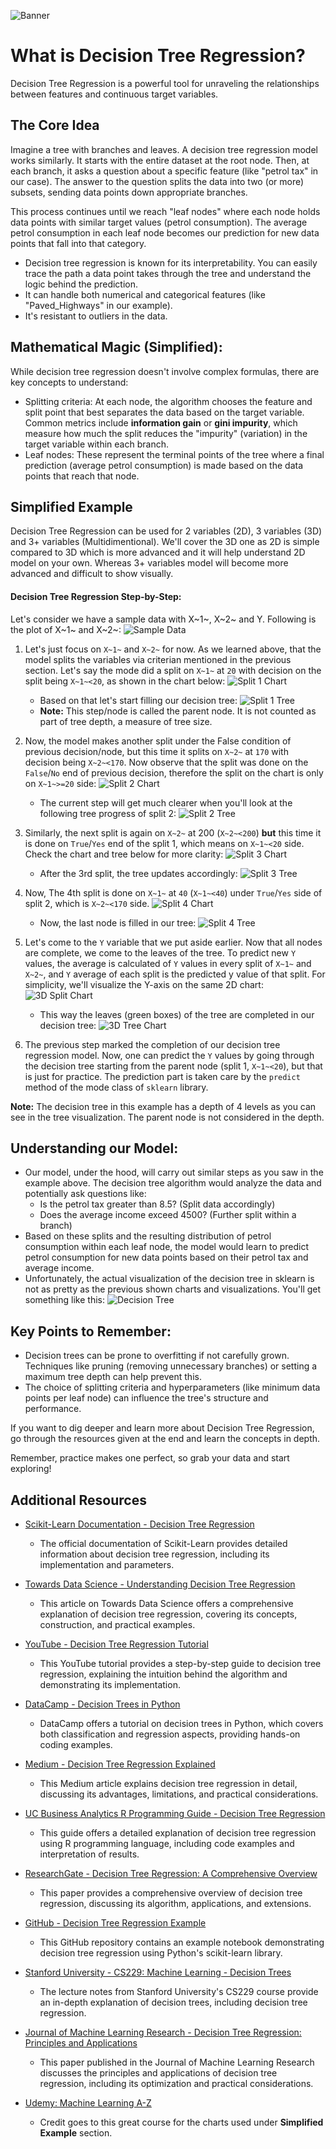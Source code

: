 ![Banner](.media/banner.png)
# What is Decision Tree Regression?
Decision Tree Regression is a powerful tool for unraveling the relationships between features and continuous target variables.

## The Core Idea
Imagine a tree with branches and leaves. A decision tree regression model works similarly. It starts with the entire dataset at the root node. Then, at each branch, it asks a question about a specific feature (like "petrol tax" in our case). The answer to the question splits the data into two (or more) subsets, sending data points down appropriate branches.

This process continues until we reach "leaf nodes" where each node holds data points with similar target values (petrol consumption). The average petrol consumption in each leaf node becomes our prediction for new data points that fall into that category.

- Decision tree regression is known for its interpretability. You can easily trace the path a data point takes through the tree and understand the logic behind the prediction.
- It can handle both numerical and categorical features (like "Paved_Highways" in our example).
- It's resistant to outliers in the data.

## Mathematical Magic (Simplified):
While decision tree regression doesn't involve complex formulas, there are key concepts to understand:

- Splitting criteria: At each node, the algorithm chooses the feature and split point that best separates the data based on the target variable. Common metrics include **information gain** or **gini impurity**, which measure how much the split reduces the "impurity" (variation) in the target variable within each branch.
- Leaf nodes: These represent the terminal points of the tree where a final prediction (average petrol consumption) is made based on the data points that reach that node.

## Simplified Example
Decision Tree Regression can be used for 2 variables (2D), 3 variables (3D) and 3+ variables (Multidimentional). We'll cover the 3D one as 2D is simple compared to 3D which is more advanced and it will help understand 2D model on your own. Whereas 3+ variables model will become more advanced and difficult to show visually.

#### Decision Tree Regression Step-by-Step:
Let's consider we have a sample data with X~1~, X~2~ and Y. Following is the plot of X~1~ and X~2~:
![Sample Data](.media/sample_data.png)

1. Let's just focus on `X~1~` and `X~2~` for now. As we learned above, that the model splits the variables via criterian mentioned in the previous section. Let's say the mode did a split on `X~1~` at `20` with decision on the split being `X~1~<20`, as shown in the chart below:
  ![Split 1 Chart](.media/split-1.png)
   - Based on that let's start filling our decision tree:
  ![Split 1 Tree](.media/sample-decision-tree-split-1.png)
   - **Note:** This step/node is called the parent node. It is not counted as part of tree depth, a measure of tree size.

1. Now, the model makes another split under the False condition of previous decision/node, but this time it splits on `X~2~` at `170` with decision being `X~2~<170`. Now observe that the split was done on the `False`/`No` end of previous decision, therefore the split on the chart is only on `X~1~>=20` side:
  ![Split 2 Chart](.media/split-2.png)
   - The current step will get much clearer when you'll look at the following tree progress of split 2:
  ![Split 2 Tree](.media/sample-decision-tree-split-2.png)

2. Similarly, the next split is again on `X~2~` at 200 (`X~2~<200`) **but** this time it is done on `True`/`Yes` end of the split 1, which means on `X~1~<20` side. Check the chart and tree below for more clarity:
  ![Split 3 Chart](.media/split-3.png)
   - After the 3rd split, the tree updates accordingly:
  ![Split 3 Tree](.media/sample-decision-tree-split-3.png)

3. Now, The 4th split is done on `X~1~` at `40` (`X~1~<40`) under `True`/`Yes` side of split 2, which is `X~2~<170` side.
  ![Split 4 Chart](.media/split-4.png)
   - Now, the last node is filled in our tree:
  ![Split 4 Tree](.media/sample-decision-tree-split-4.png)

4. Let's come to the `Y` variable that we put aside earlier. Now that all nodes are complete, we come to the leaves of the tree. To predict new `Y` values, the average is calculated of `Y` values in every split of `X~1~` and `X~2~`, and `Y` average of each split is the predicted y value of that split. For simplicity, we'll visualize the Y-axis on the same 2D chart:
  ![3D Split Chart](.media/3d-y_axis.png)
   - This way the leaves (green boxes) of the tree are completed in our decision tree:
  ![3D Tree Chart](.media/sample-decision-tree.png)

5. The previous step marked the completion of our decision tree regression model. Now, one can predict the `Y` values by going through the decision tree starting from the parent node (split 1, `X~1~<20`), but that is just for practice. The prediction part is taken care by the `predict` method of the mode class of `sklearn` library.

**Note:** The decision tree in this example has a depth of 4 levels as you can see in the tree visualization. The parent node is not considered in the depth.

## Understanding our Model:
- Our model, under the hood, will carry out similar steps as you saw in the example above. The decision tree algorithm would analyze the data and potentially ask questions like:
  - Is the petrol tax greater than 8.5? (Split data accordingly)
  - Does the average income exceed 4500? (Further split within a branch)
- Based on these splits and the resulting distribution of petrol consumption within each leaf node, the model would learn to predict petrol consumption for new data points based on their petrol tax and average income.
- Unfortunately, the actual visualization of the decision tree in sklearn is not as pretty as the previous shown charts and visualizations. You'll get something like this:
  ![Decision Tree](.media/decision-tree.png)

## Key Points to Remember:
- Decision trees can be prone to overfitting if not carefully grown. Techniques like pruning (removing unnecessary branches) or setting a maximum tree depth can help prevent this.
- The choice of splitting criteria and hyperparameters (like minimum data points per leaf node) can influence the tree's structure and performance.

If you want to dig deeper and learn more about Decision Tree Regression, go through the resources given at the end and learn the concepts in depth.

Remember, practice makes one perfect, so grab your data and start exploring!

## Additional Resources

- [Scikit-Learn Documentation - Decision Tree Regression](https://scikit-learn.org/stable/modules/tree.html#regression)  
  - The official documentation of Scikit-Learn provides detailed information about decision tree regression, including its implementation and parameters.

- [Towards Data Science - Understanding Decision Tree Regression](https://towardsdatascience.com/understanding-decision-tree-regression-ad2e9b7a2a5d)  
  - This article on Towards Data Science offers a comprehensive explanation of decision tree regression, covering its concepts, construction, and practical examples.

- [YouTube - Decision Tree Regression Tutorial](https://www.youtube.com/watch?v=g9c66TUylZ4)  
  - This YouTube tutorial provides a step-by-step guide to decision tree regression, explaining the intuition behind the algorithm and demonstrating its implementation.

- [DataCamp - Decision Trees in Python](https://www.datacamp.com/community/tutorials/decision-tree-classification-python)  
  - DataCamp offers a tutorial on decision trees in Python, which covers both classification and regression aspects, providing hands-on coding examples.

- [Medium - Decision Tree Regression Explained](https://medium.com/swlh/decision-tree-regression-explained-214c1ebe5935)
  - This Medium article explains decision tree regression in detail, discussing its advantages, limitations, and practical considerations.

- [UC Business Analytics R Programming Guide - Decision Tree Regression](https://uc-r.github.io/decision_trees)  
  - This guide offers a detailed explanation of decision tree regression using R programming language, including code examples and interpretation of results.

- [ResearchGate - Decision Tree Regression: A Comprehensive Overview](https://www.researchgate.net/publication/328924117_Decision_Tree_Regression_A_Comprehensive_Overview)  
  - This paper provides a comprehensive overview of decision tree regression, discussing its algorithm, applications, and extensions.

- [GitHub - Decision Tree Regression Example](https://github.com/krishnaik06/Decision-Trees)  
  - This GitHub repository contains an example notebook demonstrating decision tree regression using Python's scikit-learn library.

- [Stanford University - CS229: Machine Learning - Decision Trees](https://cs229.stanford.edu/notes2020fall/cs229-notes4.pdf)  
  - The lecture notes from Stanford University's CS229 course provide an in-depth explanation of decision trees, including decision tree regression.

- [Journal of Machine Learning Research - Decision Tree Regression: Principles and Applications](https://www.jmlr.org/papers/volume11/bertsimas10a/bertsimas10a.pdf)  
  - This paper published in the Journal of Machine Learning Research discusses the principles and applications of decision tree regression, including its optimization and practical considerations.

- [Udemy: Machine Learning A-Z](https://www.udemy.com/course/machinelearning/)
  - Credit goes to this great course for the charts used under **Simplified Example** section.
